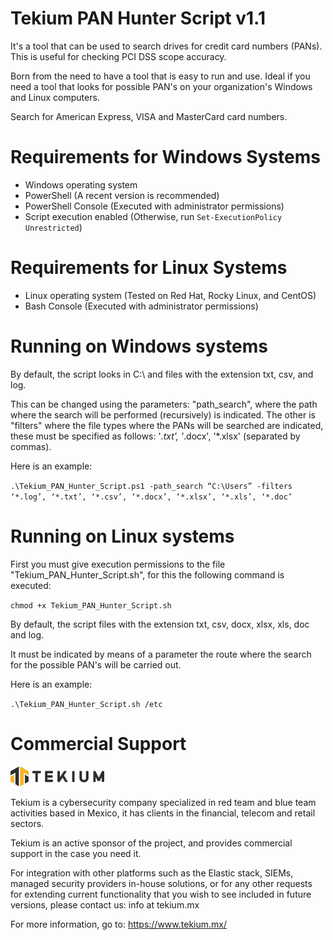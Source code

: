 # Tekium PAN Hunter Script v1.1

It's a tool that can be used to search drives for credit card numbers (PANs). This is useful for checking PCI DSS scope accuracy.

Born from the need to have a tool that is easy to run and use. Ideal if you need a tool that looks for possible PAN's on your organization's Windows and Linux computers.

Search for American Express, VISA and MasterCard card numbers.

# Requirements for Windows Systems
- Windows operating system
- PowerShell (A recent version is recommended)
- PowerShell Console (Executed with administrator permissions)
- Script execution enabled (Otherwise, run `Set-ExecutionPolicy Unrestricted`)

# Requirements for Linux Systems
- Linux operating system (Tested on Red Hat, Rocky Linux, and CentOS)
- Bash Console (Executed with administrator permissions)

# Running on Windows systems

By default, the script looks in C:\ and files with the extension txt, csv, and log. 

This can be changed using the parameters: "path_search", where the path where the search will be performed (recursively) is indicated. The other is "filters" where the file types where the PANs will be searched are indicated, these must be specified as follows: '*.txt', '*.docx', '*.xlsx' (separated by commas).

Here is an example:

`.\Tekium_PAN_Hunter_Script.ps1 -path_search “C:\Users” -filters ‘*.log’, ‘*.txt’, ‘*.csv’, ‘*.docx’, ‘*.xlsx’, ‘*.xls’, ‘*.doc’`

# Running on Linux systems

First you must give execution permissions to the file "Tekium_PAN_Hunter_Script.sh", for this the following command is executed:

`chmod +x Tekium_PAN_Hunter_Script.sh`

By default, the script files with the extension txt, csv, docx, xlsx, xls, doc and log.

It must be indicated by means of a parameter the route where the search for the possible PAN's will be carried out. 

Here is an example:

`.\Tekium_PAN_Hunter_Script.sh /etc`

# Commercial Support
![Tekium](https://github.com/unmanarc/uAuditAnalyzer2/blob/master/art/tekium_slogo.jpeg)

Tekium is a cybersecurity company specialized in red team and blue team activities based in Mexico, it has clients in the financial, telecom and retail sectors.

Tekium is an active sponsor of the project, and provides commercial support in the case you need it.

For integration with other platforms such as the Elastic stack, SIEMs, managed security providers in-house solutions, or for any other requests for extending current functionality that you wish to see included in future versions, please contact us: info at tekium.mx

For more information, go to: https://www.tekium.mx/
